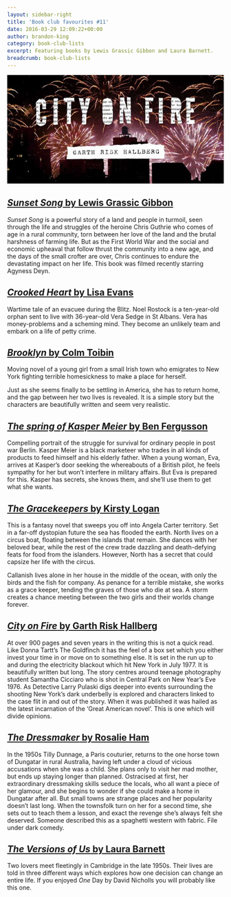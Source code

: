 ```yaml
---
layout: sidebar-right
title: 'Book club favourites #11'
date: 2016-03-29 12:09:22+00:00
author: brandon-king
category: book-club-lists
excerpt: Featuring books by Lewis Grassic Gibbon and Laura Barnett.
breadcrumb: book-club-lists
---
```

![City on Fire by Garth Risk Hallberg](/images/featured/featured-city-on-fire.jpg)

## [<cite>Sunset Song</cite> by Lewis Grassic Gibbon](http://suffolk.spydus.co.uk/cgi-bin/spydus.exe/ENQ/OPAC/BIBENQ/25582289?QRY=CTIBIB%3C%20IRN%28873004%29&QRYTEXT=Sunset%20song)

<cite>Sunset Song</cite> is a powerful story of a land and people in turmoil, seen through the life and struggles of the heroine Chris Guthrie who comes of age in a rural community, torn between her love of the land and the brutal harshness of farming life. But as the First World War and the social and economic upheaval that follow thrust the community into a new age, and the days of the small crofter are over, Chris continues to endure the devastating impact on her life. This book was filmed recently starring Agyness Deyn.

## [<cite>Crooked Heart</cite> by Lisa Evans](http://suffolk.spydus.co.uk/cgi-bin/spydus.exe/ENQ/OPAC/BIBENQ/25583698?QRY=CTIBIB%3C%20IRN%28919317%29&QRYTEXT=Crooked%20heart)

Wartime tale of an evacuee during the Blitz. Noel Rostock is a ten-year-old orphan sent to live with 36-year-old Vera Sedge in St Albans.&nbsp;Vera has money-problems and a scheming mind. They become an unlikely team and embark on a life of petty crime.

## [<cite>Brooklyn</cite> by Colm Toibin](http://suffolk.spydus.co.uk/cgi-bin/spydus.exe/ENQ/OPAC/BIBENQ/25584734?QRY=CTIBIB%3C%20IRN%28125462%29&QRYTEXT=Brooklyn)

Moving novel of a young girl from a small Irish town who emigrates to New York fighting terrible homesickness to make a place for herself.

Just as she seems finally to be settling in America, she has to return home, and the gap between her two lives is revealed. It is a simple story but the characters are beautifully written and seem very realistic.

## [<cite>The spring of Kasper Meier</cite> by Ben Fergusson](http://suffolk.spydus.co.uk/cgi-bin/spydus.exe/ENQ/OPAC/BIBENQ/25585478?QRY=CTIBIB%3C%20IRN%2834006179%29&QRYTEXT=The%20spring%20of%20Kasper%20Meier)

Compelling portrait of the struggle for survival for ordinary people in post war Berlin. Kasper Meier is a black marketeer who trades in all kinds of products to feed himself and his elderly father. When a young woman, Eva, arrives at Kasper’s door seeking the whereabouts of a British pilot, he feels sympathy for her but won’t interfere in military affairs. But Eva is prepared for this. Kasper has secrets, she knows them, and she’ll use them to get what she wants.

## [<cite>The Gracekeepers</cite> by Kirsty Logan](http://suffolk.spydus.co.uk/cgi-bin/spydus.exe/ENQ/OPAC/BIBENQ/25586012?QRY=CTIBIB%3C%20IRN%2848743341%29&QRYTEXT=The%20gracekeepers)

This is a fantasy novel that sweeps you off into Angela Carter territory. Set in a far-off dystopian future the sea has flooded the earth. North lives on a circus boat, floating between the islands that remain. She dances with her beloved bear, while the rest of the crew trade dazzling and death-defying feats for food from the islanders. However, North has a secret that could capsize her life with the circus.

Callanish lives alone in her house in the middle of the ocean, with only the birds and the fish for company. As penance for a terrible mistake, she works as a grace keeper, tending the graves of those who die at sea. A storm creates a chance meeting between the two girls and their worlds change forever.

## [<cite>City on Fire</cite> by Garth Risk Hallberg](http://suffolk.spydus.co.uk/cgi-bin/spydus.exe/ENQ/OPAC/BIBENQ/25581062?QRY=CTIBIB%3C%20IRN%289541469%29&QRYTEXT=City%20on%20fire)

At over 900 pages and seven years in the writing this is not a quick read. Like Donna Tartt’s The Goldfinch it has the feel of a box set which you either invest your time in or move on to something else. It is set in the run up to and during the electricity blackout which hit New York in July 1977. It is beautifully written but long. The story centres around teenage photography student Samantha Cicciaro who is shot in Central Park on New Year’s Eve 1976. As Detective Larry Pulaski digs deeper into events surrounding the shooting New York’s dark underbelly is explored and characters linked to the case flit in and out of the story. When it was published it was hailed as the latest incarnation of the ‘Great American novel’. This is one which will divide opinions.

## [<cite>The Dressmaker</cite> by Rosalie Ham](http://suffolk.spydus.co.uk/cgi-bin/spydus.exe/ENQ/OPAC/BIBENQ/25593994?QRY=CTIBIB%3C%20IRN%2842732%29&QRYTEXT=The%20dressmaker)

In the 1950s Tilly Dunnage, a Paris couturier, returns to the one horse town of Dungatar in rural Australia, having left under a cloud of vicious accusations when she was a child. She plans only to visit her mad mother, but ends up staying longer than planned. Ostracised at first, her extraordinary dressmaking skills seduce the locals, who all want a piece of her glamour, and she begins to wonder if she could make a home in Dungatar after all. But small towns are strange places and her popularity doesn’t last long. When the townsfolk turn on her for a second time, she sets out to teach them a lesson, and exact the revenge she’s always felt she deserved. Someone described this as a spaghetti western with fabric. File under dark comedy.

## [<cite>The Versions of Us</cite> by Laura Barnett](http://suffolk.spydus.co.uk/cgi-bin/spydus.exe/ENQ/OPAC/BIBENQ/25594701?QRY=CTIBIB%3C%20IRN%2849813308%29&QRYTEXT=The%20versions%20of%20us)

Two lovers meet fleetingly in Cambridge in the late 1950s. Their lives are told in three different ways which explores how one decision can change an entire life. If you enjoyed <cite>One</cite> Day by David Nicholls you will probably like this one.
